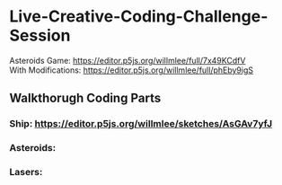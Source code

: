 # Live-Creative-Coding-Challenge-Session
Asteroids Game: https://editor.p5js.org/willmlee/full/7x49KCdfV <br>
With Modifications: https://editor.p5js.org/willmlee/full/phEby9igS

## Walkthorugh Coding Parts
### Ship: https://editor.p5js.org/willmlee/sketches/AsGAv7yfJ

### Asteroids:

### Lasers: 
